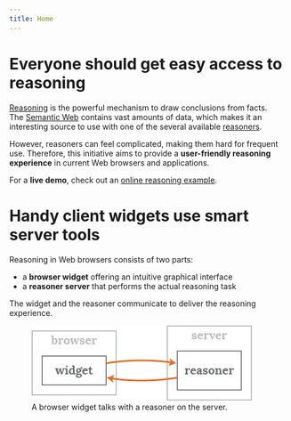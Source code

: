 ```yaml
--- 
title: Home
---
```


# Everyone should get easy access to reasoning
[Reasoning](http://n3.restdesc.org/) is the powerful mechanism to draw conclusions from facts.
The [Semantic Web](http://www.w3.org/2001/sw/) contains vast amounts of data,
which makes it an interesting source to use with one of the several available [reasoners](http://en.wikipedia.org/wiki/Semantic_reasoner).

However, reasoners can feel complicated,
making them hard for frequent use.
Therefore, this initiative aims to provide a **user-friendly reasoning experience** in current Web browsers and applications.

For a **live demo**, check out an [online reasoning example](http://n3.restdesc.org/rules/generalized-rules/).

# Handy client widgets use smart server tools
Reasoning in Web browsers consists of two parts:

- a **browser widget** offering an intuitive graphical interface
- a **reasoner server** that performs the actual reasoning task

The widget and the reasoner communicate to deliver the reasoning experience.

<figure>
  <img src="images/reasoner-client-server.png">
  <figcaption>A browser widget talks with a reasoner on the server.</figcaption>
</figure>

